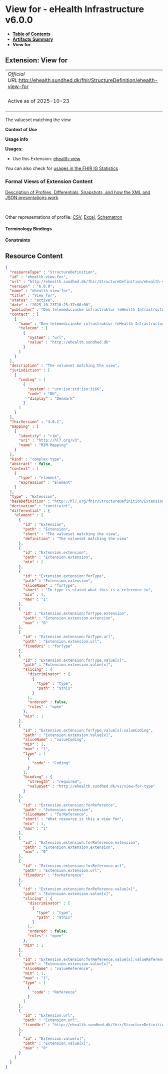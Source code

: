 # View for - eHealth Infrastructure v6.0.0

* [**Table of Contents**](toc.md)
* [**Artifacts Summary**](artifacts.md)
* **View for**

## Extension: View for 

| | |
| :--- | :--- |
| *Official URL*:http://ehealth.sundhed.dk/fhir/StructureDefinition/ehealth-view-for | *Version*:6.0.0 |
| Active as of 2025-10-23 | *Computable Name*:ehealth-view-for |

The valueset matching the view

**Context of Use**

**Usage info**

**Usages:**

* Use this Extension: [ehealth-view](StructureDefinition-ehealth-view.md)

You can also check for [usages in the FHIR IG Statistics](https://packages2.fhir.org/xig/dk.ehealth.sundhed.fhir.ig.core|current/StructureDefinition/ehealth-view-for)

### Formal Views of Extension Content

 [Description of Profiles, Differentials, Snapshots, and how the XML and JSON presentations work](http://build.fhir.org/ig/FHIR/ig-guidance/readingIgs.html#structure-definitions). 

 

Other representations of profile: [CSV](StructureDefinition-ehealth-view-for.csv), [Excel](StructureDefinition-ehealth-view-for.xlsx), [Schematron](StructureDefinition-ehealth-view-for.sch) 

#### Terminology Bindings

#### Constraints



## Resource Content

```json
{
  "resourceType" : "StructureDefinition",
  "id" : "ehealth-view-for",
  "url" : "http://ehealth.sundhed.dk/fhir/StructureDefinition/ehealth-view-for",
  "version" : "6.0.0",
  "name" : "ehealth-view-for",
  "title" : "View for",
  "status" : "active",
  "date" : "2025-10-23T10:25:37+00:00",
  "publisher" : "Den telemedicinske infrastruktur (eHealth Infrastructure)",
  "contact" : [
    {
      "name" : "Den telemedicinske infrastruktur (eHealth Infrastructure)",
      "telecom" : [
        {
          "system" : "url",
          "value" : "http://ehealth.sundhed.dk"
        }
      ]
    }
  ],
  "description" : "The valueset matching the view",
  "jurisdiction" : [
    {
      "coding" : [
        {
          "system" : "urn:iso:std:iso:3166",
          "code" : "DK",
          "display" : "Denmark"
        }
      ]
    }
  ],
  "fhirVersion" : "4.0.1",
  "mapping" : [
    {
      "identity" : "rim",
      "uri" : "http://hl7.org/v3",
      "name" : "RIM Mapping"
    }
  ],
  "kind" : "complex-type",
  "abstract" : false,
  "context" : [
    {
      "type" : "element",
      "expression" : "Element"
    }
  ],
  "type" : "Extension",
  "baseDefinition" : "http://hl7.org/fhir/StructureDefinition/Extension",
  "derivation" : "constraint",
  "differential" : {
    "element" : [
      {
        "id" : "Extension",
        "path" : "Extension",
        "short" : "The valueset matching the view",
        "definition" : "The valueset matching the view"
      },
      {
        "id" : "Extension.extension",
        "path" : "Extension.extension",
        "min" : 2
      },
      {
        "id" : "Extension.extension:forType",
        "path" : "Extension.extension",
        "sliceName" : "forType",
        "short" : "In type is stated what this is a reference to",
        "min" : 1,
        "max" : "1"
      },
      {
        "id" : "Extension.extension:forType.extension",
        "path" : "Extension.extension.extension",
        "max" : "0"
      },
      {
        "id" : "Extension.extension:forType.url",
        "path" : "Extension.extension.url",
        "fixedUri" : "forType"
      },
      {
        "id" : "Extension.extension:forType.value[x]",
        "path" : "Extension.extension.value[x]",
        "slicing" : {
          "discriminator" : [
            {
              "type" : "type",
              "path" : "$this"
            }
          ],
          "ordered" : false,
          "rules" : "open"
        },
        "min" : 1
      },
      {
        "id" : "Extension.extension:forType.value[x]:valueCoding",
        "path" : "Extension.extension.value[x]",
        "sliceName" : "valueCoding",
        "min" : 1,
        "max" : "1",
        "type" : [
          {
            "code" : "Coding"
          }
        ],
        "binding" : {
          "strength" : "required",
          "valueSet" : "http://ehealth.sundhed.dk/vs/view-for-type"
        }
      },
      {
        "id" : "Extension.extension:forReference",
        "path" : "Extension.extension",
        "sliceName" : "forReference",
        "short" : "What resource is this a view for",
        "min" : 1,
        "max" : "1"
      },
      {
        "id" : "Extension.extension:forReference.extension",
        "path" : "Extension.extension.extension",
        "max" : "0"
      },
      {
        "id" : "Extension.extension:forReference.url",
        "path" : "Extension.extension.url",
        "fixedUri" : "forReference"
      },
      {
        "id" : "Extension.extension:forReference.value[x]",
        "path" : "Extension.extension.value[x]",
        "slicing" : {
          "discriminator" : [
            {
              "type" : "type",
              "path" : "$this"
            }
          ],
          "ordered" : false,
          "rules" : "open"
        },
        "min" : 1
      },
      {
        "id" : "Extension.extension:forReference.value[x]:valueReference",
        "path" : "Extension.extension.value[x]",
        "sliceName" : "valueReference",
        "min" : 1,
        "max" : "1",
        "type" : [
          {
            "code" : "Reference"
          }
        ]
      },
      {
        "id" : "Extension.url",
        "path" : "Extension.url",
        "fixedUri" : "http://ehealth.sundhed.dk/fhir/StructureDefinition/ehealth-view-for"
      },
      {
        "id" : "Extension.value[x]",
        "path" : "Extension.value[x]",
        "max" : "0"
      }
    ]
  }
}

```
